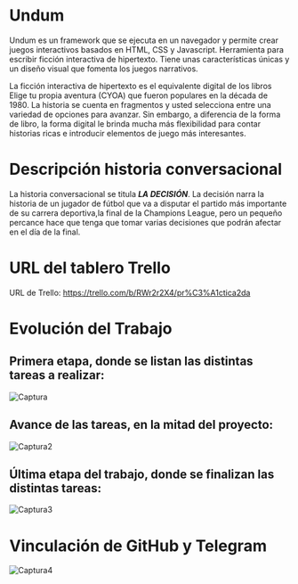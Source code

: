 # Undum

Undum es un framework que se ejecuta en un navegador y permite crear juegos interactivos basados en HTML, CSS y Javascript. Herramienta para escribir ficción interactiva de hipertexto. Tiene unas características únicas y un diseño visual que fomenta los juegos narrativos.

La ficción interactiva de hipertexto es el equivalente digital de los libros Elige tu propia aventura (CYOA) que fueron populares en la década de 1980. La historia se cuenta en fragmentos y usted selecciona entre una variedad de opciones para avanzar. Sin embargo, a diferencia de la forma de libro, la forma digital le brinda mucha más flexibilidad para contar historias ricas e introducir elementos de juego más interesantes.


# Descripción historia conversacional

La historia conversacional se titula ***LA DECISIÓN***.
La decisión narra la historia de un jugador de fútbol que va a disputar el partido más importante de su carrera deportiva,la final de la Champions League, pero un pequeño percance hace que tenga que tomar varias decisiones que podrán afectar en el día de la final.  

# URL del tablero Trello

URL de Trello: https://trello.com/b/RWr2r2X4/pr%C3%A1ctica2da


# Evolución del Trabajo

 ## Primera etapa, donde se listan las distintas tareas a realizar:

![Captura](https://user-images.githubusercontent.com/99321069/158015833-cce6d017-e1de-4b76-b963-c79e563a80e9.JPG)


## Avance de las tareas, en la mitad del proyecto:

![Captura2](https://user-images.githubusercontent.com/99321069/158015855-291d0323-d88a-4e75-92ca-d305c68c7f64.JPG)


## Última etapa del trabajo, donde se finalizan las distintas tareas:

![Captura3](https://user-images.githubusercontent.com/99321069/158015875-739cad44-e461-4bca-9e30-f7490ae600bd.JPG)


# Vinculación de GitHub y Telegram

![Captura4](https://user-images.githubusercontent.com/99321069/158016006-31d12b3c-f0b4-4bae-9556-39a4d6a5d436.JPG)

